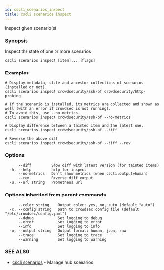 ```yaml
---
id: cscli_scenarios_inspect
title: cscli scenarios inspect
---
```

Inspect given scenario(s)

### Synopsis

Inspect the state of one or more scenarios

```
cscli scenarios inspect [item]... [flags]
```

### Examples

```
# Display metadata, state and ancestor collections of scenarios (installed or not).
cscli scenarios inspect crowdsecurity/ssh-bf crowdsecurity/http-probing

# If the scenario is installed, its metrics are collected and shown as well (with an error if crowdsec is not running).
# To avoid this, use --no-metrics.
cscli scenarios inspect crowdsecurity/ssh-bf --no-metrics

# Display difference between a tainted item and the latest one.
cscli scenarios inspect crowdsecurity/ssh-bf --diff

# Reverse the above diff
cscli scenarios inspect crowdsecurity/ssh-bf --diff --rev
```

### Options

```
      --diff         Show diff with latest version (for tainted items)
  -h, --help         help for inspect
      --no-metrics   Don't show metrics (when cscli.output=human)
      --rev          Reverse diff output
  -u, --url string   Prometheus url
```

### Options inherited from parent commands

```
      --color string    Output color: yes, no, auto (default "auto")
  -c, --config string   path to crowdsec config file (default "/etc/crowdsec/config.yaml")
      --debug           Set logging to debug
      --error           Set logging to error
      --info            Set logging to info
  -o, --output string   Output format: human, json, raw
      --trace           Set logging to trace
      --warning         Set logging to warning
```

### SEE ALSO

* [cscli scenarios](/cscli/cscli_scenarios.md)	 - Manage hub scenarios

